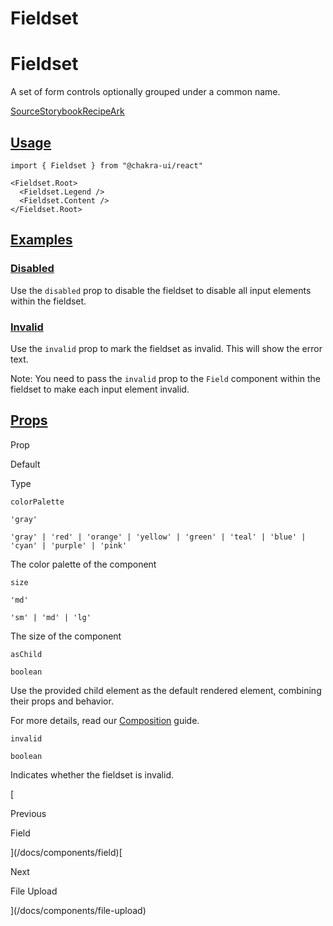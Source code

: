 # Fieldset

Fieldset
========

A set of form controls optionally grouped under a common name.

[Source](https://github.com/chakra-ui/chakra-ui/tree/main/packages/react/src/components/fieldset)[Storybook](https://storybook.chakra-ui.com/?path=/story/components-fieldset--basic)[Recipe](https://github.com/chakra-ui/chakra-ui/tree/main/packages/react/src/theme/recipes/fieldset.ts)[Ark](https://ark-ui.com/react/docs/components/fieldset)

[Usage](#usage)
---------------

```
import { Fieldset } from "@chakra-ui/react"
```

```
<Fieldset.Root>
  <Fieldset.Legend />
  <Fieldset.Content />
</Fieldset.Root>
```

[Examples](#examples)
---------------------

### [Disabled](#disabled)

Use the `disabled` prop to disable the fieldset to disable all input elements within the fieldset.

### [Invalid](#invalid)

Use the `invalid` prop to mark the fieldset as invalid. This will show the error text.

Note: You need to pass the `invalid` prop to the `Field` component within the fieldset to make each input element invalid.

[Props](#props)
---------------

Prop

Default

Type

`colorPalette`

`'gray'`

`'gray' | 'red' | 'orange' | 'yellow' | 'green' | 'teal' | 'blue' | 'cyan' | 'purple' | 'pink'`

The color palette of the component

`size`

`'md'`

`'sm' | 'md' | 'lg'`

The size of the component

`asChild`

`boolean`

Use the provided child element as the default rendered element, combining their props and behavior.

For more details, read our [Composition](/docs/components/concepts/composition) guide.

`invalid`

`boolean`

Indicates whether the fieldset is invalid.

[

Previous

Field



](/docs/components/field)[

Next

File Upload



](/docs/components/file-upload)